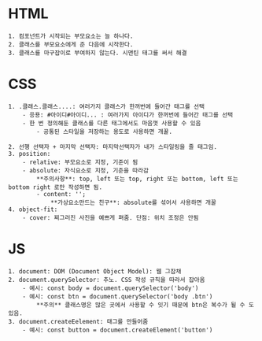 # HTML

    1. 컴포넌트가 시작되는 부모요소는 늘 하나다.
    2. 클래스를 부모요소에게 준 다음에 시작한다.
    3. 클래스를 마구잡이로 부여하지 않는다. 시맨틴 태그를 써서 해결

# CSS

    1. .클래스.클래스....: 여러가지 클래스가 한꺼번에 들어간 태그를 선택
        - 응용: #아이디#아이디... : 여러가지 아이디가 한꺼번에 들어간 태그를 선택
        - 한 번 정의해둔 클래스를 다른 태그에서도 마음껏 사용할 수 있음
            - 공통된 스타일을 저장하는 용도로 사용하면 개꿀.

    2. 선행 선택자 + 마지막 선택자: 마지막선택자가 내가 스타일링을 줄 태그임.
    3. position:
        - relative: 부모요소로 지정, 기준이 됨
        - absolute: 자식요소로 지정, 기준을 따라감
            **주의사항**: top, left 또는 top, right 또는 bottom, left 또는 bottom right 로만 작성하면 됨.
            - content: '';
                **가상요소만드는 친구**: absolute를 섞어서 사용하면 개꿀
    4. object-fit:
        - cover: 찌그러진 사진을 예쁘게 펴줌. 단점: 위치 조정은 안됨

# JS

    1. document: DOM (Document Object Model): 웹 그잡채
    2. document.querySelector: 추노. CSS 작성 규칙을 따라서 잡아옴
        - 예시: const body = document.querySelector('body')
        - 예시: const btn = document.querySelector('body .btn')
            **주의** 클래스명은 많은 곳에서 사용할 수 잇기 때문에 btn은 복수가 될 수 도 있음.
    3. document.createEelement: 태그를 만들어줌
        - 예시: const button = document.createElement('button')
